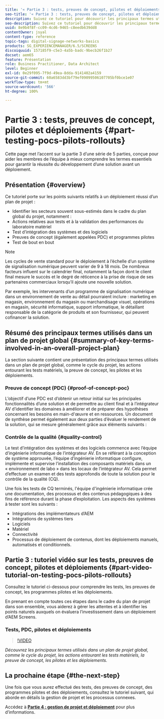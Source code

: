 ```yaml
---
title: '« Partie 3 : tests, preuves de concept, pilotes et déploiements »'
seo-title: '« Partie 3 : tests, preuves de concept, pilotes et déploiements »'
description: Suivez ce tutoriel pour découvrir les principaux termes utilisés dans un plan de projet global, comme le cycle du projet, les actions entourant les tests matériels, la preuve de concept, les pilotes et les déploiements.
seo-description: Suivez ce tutoriel pour découvrir les principaux termes utilisés dans un plan de projet global, comme le cycle du projet, les actions entourant les tests matériels, la preuve de concept, les pilotes et les déploiements.
uuid: 8e9b4f8f-cc09-4cd6-9465-c8eedb639dd8
contentOwner: jsyal
content-type: reference
topic-tags: digital-signage-networks-basics
products: SG_EXPERIENCEMANAGER/6.5/SCREENS
discoiquuid: 157185f9-c5e3-4a5b-badc-9becb26f1b27
docset: aem65
feature: Présentation
role: Business Practitioner, Data Architect
level: Beginner
exl-id: 0e29f095-7f9d-49ea-8dda-9141402a4159
source-git-commit: 60a6583dd3bf79ef09099506107705bf0bce1e07
workflow-type: tm+mt
source-wordcount: '566'
ht-degree: 100%

---
```


# Partie 3 : tests, preuves de concept, pilotes et déploiements {#part-testing-pocs-pilots-rollouts}

Cette page met l’accent sur la partie 3 d’une série de 5 parties, conçue pour aider les membres de l’équipe à mieux comprendre les termes essentiels pour garantir la réussite du développement d’une solution avant un déploiement.

## Présentation {#overview}

Ce tutoriel porte sur les points suivants relatifs à un déploiement réussi d’un plan de projet :

* Identifier les secteurs souvent sous-estimés dans le cadre du plan global du projet, notamment :
* Actions relatives aux tests et à la validation des performances du laboratoire matériel
* Test d’intégration des systèmes et des logiciels
* Preuves de concept (également appelées PDC) et programmes pilotes
* Test de bout en bout

>[!NOTE]
>
>Les cycles de vente standard pour le déploiement à l’échelle d’un système de signalisation numérique peuvent varier de 9 à 18 mois. De nombreux facteurs influent sur le calendrier final, notamment la façon dont le client final mesure le succès et le degré de réticence à la prise de risque de ses partenaires commerciaux lorsqu’il ajoute une nouvelle solution.

Par exemple, les intervenants d’un programme de signalisation numérique dans un environnement de vente au détail pourraient inclure : marketing en magasin, environnement du magasin ou marchandisage visuel, opérations en magasin, sécurité informatique, support informatique, le détaillant responsable de la catégorie de produits et son fournisseur, qui peuvent cofinancer la solution.

## Résumé des principaux termes utilisés dans un plan de projet global {#summary-of-key-terms-involved-in-an-overall-project-plan}

La section suivante contient une présentation des principaux termes utilisés dans un plan de projet global, comme le cycle du projet, les actions entourant les tests matériels, la preuve de concept, les pilotes et les déploiements.

### Preuve de concept (PDC) {#proof-of-concept-poc}

L’objectif d’une PDC est d’obtenir un retour initial sur les principales fonctionnalités d’une solution et de permettre au client final et à l’intégrateur AV d’identifier les domaines à améliorer et de préparer des hypothèses concernant les besoins en main-d&#39;œuvre et en ressources. Un document de synthèse permet également aux deux parties d’évaluer le rendement de la solution, qui se mesure généralement grâce aux éléments suivants :

### Contrôle de la qualité {#quality-control}

Le test d’intégration des systèmes et des logiciels commence avec l’équipe d’ingénierie informatique de l’intégrateur AV. En se référant à la conception de système approuvée, l’équipe d’ingénierie informatique configure, implémente et supervise l’installation des composants matériels dans un « environnement de labo » dans les locaux de l’intégrateur AV. Cela permet d’effectuer un examen et des tests approfondis de toute la solution pour le contrôle de la qualité (CQ).

Une fois les tests de CQ terminés, l&#39;équipe d&#39;ingénierie informatique crée une documentation, des processus et des contenus pédagogiques à des fins de référence durant la phase d’exploitation. Les aspects des systèmes à tester sont les suivants :

* Intégrations des implémentateurs d’AEM
* Intégrations de systèmes tiers
* Logiciels
* Matériel
* Connectivité
* Processus de déploiement de contenus, dont les déploiements manuels, automatisés et conditionnels.

## Partie 3 : tutoriel vidéo sur les tests, preuves de concept, pilotes et déploiements {#part-video-tutorial-on-testing-pocs-pilots-rollouts}

Consultez le tutoriel ci-dessous pour comprendre les tests, les preuves de concept, les programmes pilotes et les déploiements.

En prenant en compte toutes ces étapes dans le cadre du plan de projet dans son ensemble, vous aiderez à gérer les attentes et à identifier les points naturels auxquels on évaluera l’investissement dans un déploiement d’AEM Screens.

### Tests, PDC, pilotes et déploiements

>[!VIDEO](https://video.tv.adobe.com/v/28405)

*Découvrez les principaux termes utilisés dans un plan de projet global, comme le cycle du projet, les actions entourant les tests matériels, la preuve de concept, les pilotes et les déploiements.*

## La prochaine étape {#the-next-step}

Une fois que vous aurez effectué des tests, des preuves de concept, des programmes pilotes et des déploiements, consultez le tutoriel suivant, qui aborde en détails la gestion de projet et les processus connexes.

Accédez à **[Partie 4 : gestion de projet et déploiement](project-management-and-deployment.md)** pour plus d’informations.
